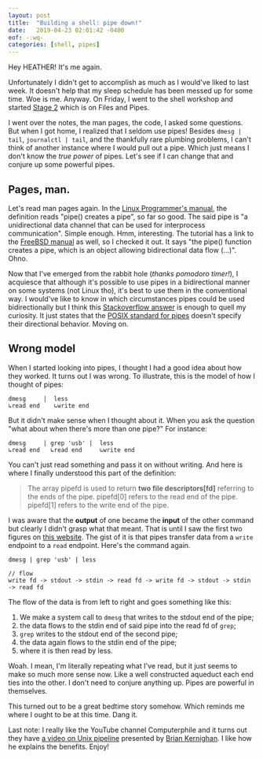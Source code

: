 ```yaml
---
layout: post
title:  "Building a shell: pipe down!"
date:   2019-04-23 02:01:42 -0400
eof: -:wq-
categories: [shell, pipes]
---
```


Hey HEATHER! It's me again.

Unfortunately I didn't get to accomplish as much as I would've liked to last
week. It doesn't help that my sleep schedule has been messed up for some time.
Woe is me. Anyway. On Friday, I went to the shell workshop and started [Stage
2][gh-stage-2] which is on Files and Pipes.

I went over the notes, the man pages, the code, I asked some questions. But when
I got home, I realized that I seldom use pipes! Besides `dmesg | tail`,
`journalctl | tail`, and the thankfully rare plumbing problems, I can't think of
another instance where I would pull out a pipe. Which just means I don't know
the _true power_ of pipes. Let's see if I can change that and conjure up some
powerful pipes.

## Pages, man.
Let's read man pages again. In the [Linux Programmer's manual][man-pipe-linux],
the definition reads "pipe() creates a pipe", so far so good. The said pipe is
"a unidirectional data channel that can be used for interprocess communication".
Simple enough. Hmm, interesting. The tutorial has a link to the [FreeBSD
manual][man-pipe-fbsd] as well, so I checked it out. It says "the pipe()
function creates a pipe, which is an object allowing bidirectional data flow
(...)". Ohno.

Now that I've emerged from the rabbit hole (*thanks pomodoro timer!*), I
acquiesce that although it's possible to use pipes in a bidirectional manner on
some systems (not Linux tho), it's best to use them in the conventional way. I
would've like to know in which circumstances pipes could be used bidirectionally
but I think this [Stackoverflow answer][SO-pipe-syscall] is enough to quell my
curiosity. It just states that the [POSIX standard for pipes][man-pipe-posix]
doesn't specify their directional behavior. Moving on.

## Wrong model
When I started looking into pipes, I thought I had a good idea about how they
worked. It turns out I was wrong. To illustrate, this is the model of how I
thought of pipes:

```
dmesg     |  less
↳read end    ↳write end
```

But it didn't make sense when I thought about it. When you ask the question
"what about when there's more than one pipe?" For instance:

```
dmesg     | grep 'usb' |  less
↳read end   ↳read end     ↳write end
```

You can't just read something and pass it on without writing. And here is where
I finally understood this part of the definition:
>The array pipefd is used to return **two file descriptors[fd]** referring to
>the ends of the pipe. pipefd[0] refers to the read end of the pipe. pipefd[1]
>refers to the write end of the pipe. 

I was aware that the **output** of one became the **input** of the other command
but clearly I didn't grasp what that meant. That is until I saw the first two
figures on [this website][notes-pipes]. The gist of it is that pipes transfer
data from a `write` endpoint to a `read` endpoint. Here's the command again.

```
dmesg | grep 'usb' | less

// flow
write fd -> stdout -> stdin -> read fd -> write fd -> stdout -> stdin -> read fd
```

The flow of the data is from left to right and goes something like this:

1. We make a system call to `dmesg` that writes to the stdout end of the pipe;
2. the data flows to the stdin end of said pipe into the read fd of `grep`;
3. `grep` writes to the stdout end of the second pipe;
4. the data again flows to the stdin end of the pipe;
5. where it is then read by less.

Woah. I mean, I'm literally repeating what I've read, but it just seems to make
so much more sense now. Like a well constructed aqueduct each end ties into the
other. I don't need to conjure anything up. Pipes are powerful in themselves.

This turned out to be a great bedtime story somehow. Which reminds me where I
ought to be at this time. Dang it.

Last note: I really like the YouTube channel Computerphile and it turns out they
have [a video on Unix pipeline][YT-computerphile-pipes] presented by [Brian
Kernighan][wiki-brian]. I like how he explains the benefits. Enjoy!

[gh-stage-2]: https://github.com/tokenrove/build-your-own-shell/blob/master/stage_2.md
[man-pipe-linux]: http://man7.org/linux/man-pages/man2/pipe.2.html
[man-pipe-fbsd]: https://www.freebsd.org/cgi/man.cgi?query=pipe&sektion=2&manpath=FreeBSD+11.1-RELEASE+and+Ports
[SO-pipe-syscall]: https://stackoverflow.com/questions/5385534/posix-pipe-syscall-in-freebsd-vs-linux
[man-pipe-posix]: http://pubs.opengroup.org/onlinepubs/9699919799/functions/pipe.html
[notes-pipes]: http://web.cse.ohio-state.edu/~mamrak.1/CIS762/pipes_lab_notes.html
[YT-computerphile-pipes]: https://www.youtube.com/watch?v=bKzonnwoR2I
[wiki-brian]: https://en.wikipedia.org/wiki/Brian_Kernighan
